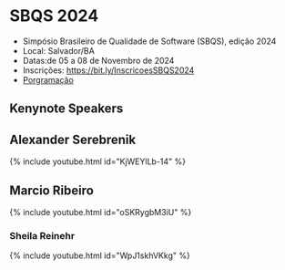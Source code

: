 # SBQS 2024

- Simpósio Brasileiro de Qualidade de Software (SBQS), edição 2024
- Local: Salvador/BA
- Datas:de 05 a 08 de Novembro de 2024
- Inscrições: <https://bit.ly/InscricoesSBQS2024>
- [Porgramação](https://bit.ly/4gjmbMY)

## Kenynote Speakers

## Alexander Serebrenik 

{% include youtube.html id="KjWEYlLb-14" %}


## Marcio Ribeiro 

{% include youtube.html id="oSKRygbM3iU" %}

### Sheila Reinehr

{% include youtube.html id="WpJ1skhVKkg" %}





